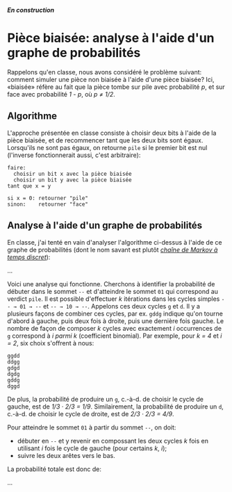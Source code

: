 ***_En construction_***

# Pièce biaisée: analyse à l'aide d'un graphe de probabilités

Rappelons qu'en classe, nous avons considéré le problème suivant: comment simuler une pièce non biaisée à l'aide d'une pièce biaisée?
Ici, «biaisée» réfère au fait que la pièce tombe sur pile avec probabilité _p_, et sur face avec probabilité _1 - p_, où _p ≠ 1/2_.

## Algorithme

L'approche présentée en classe consiste à choisir deux bits à l'aide de la pièce biaisée, et de recommencer
tant que les deux bits sont égaux. Lorsqu'ils ne sont pas égaux, on retourne ```pile``` si le premier bit est nul
(l'inverse fonctionnerait aussi, c'est arbitraire):

```
faire:
  choisir un bit x avec la pièce biaisée
  choisir un bit y avec la pièce biaisée
tant que x = y

si x = 0: retourner "pile"
sinon:    retourner "face"
```

## Analyse à l'aide d'un graphe de probabilités

En classe, j'ai tenté en vain d'analyser l'algorithme ci-dessus à l'aide de ce graphe de probabilités
(dont le nom savant est plutôt _[chaîne de Markov à temps discret](https://fr.wikipedia.org/wiki/Cha%C3%AEne_de_Markov)_):

...

Voici une analyse qui fonctionne. Cherchons à identifier la probabilité de débuter dans le sommet ```--```
et d'atteindre le sommet ```01``` qui correspond au verdict ```pile```. Il est possible d'effectuer _k_ itérations dans
les cycles simples ```-- → 01 → --``` et ```-- → 10 → --```. Appelons ces deux cycles ```g``` et
```d```. Il y a plusieurs façons de combiner ces cycles, par ex. ```gddg``` indique qu'on tourne
d'abord à gauche, puis deux fois à droite, puis une dernière fois gauche. Le nombre de façon
de composer _k_ cycles avec exactement _i_ occurrences de ```g``` correspond à _i parmi k_
(coefficient binomial). Par exemple, pour _k = 4_ et _i = 2_, six choix s'offrent à nous:

```
ggdd
ddgg
gdgd
dgdg
gddg
dggd
```

De plus, la probabilité de produire un ```g```, c.-à-d. de choisir
le cycle de gauche, est de _1/3 · 2/3 = 1/9_. Similairement, la probabilité de produire
un ```d```, c.-à-d. de choisir le cycle de droite, est de _2/3 · 2/3 = 4/9_.

Pour atteindre le sommet ```01``` à partir du sommet ```--```, on doit:

* débuter en ```--``` et y revenir en compossant les deux cycles _k_ fois en utilisant _i_ fois le cycle de gauche (pour certains _k_, _i_);
* suivre les deux arêtes vers le bas.

La probabilité totale est donc de:

...
